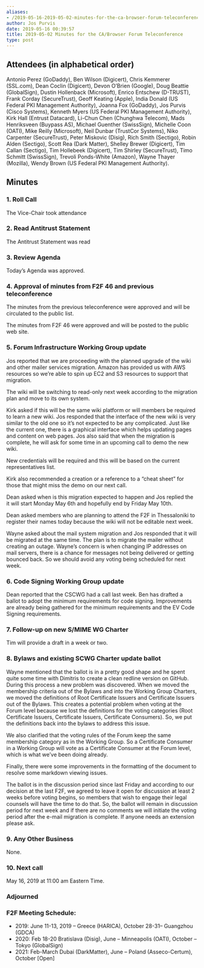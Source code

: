 ```yaml
---
aliases:
- /2019-05-16-2019-05-02-minutes-for-the-ca-browser-forum-teleconference/
author: Jos Purvis
date: 2019-05-16 00:39:57
title: 2019-05-02 Minutes for the CA/Browser Forum Teleconference
type: post
---
```


## Attendees (in alphabetical order) 

Antonio Perez (GoDaddy), Ben Wilson (Digicert), Chris Kemmerer (SSL.com), Dean Coclin (Digicert), Devon O’Brien (Google), Doug Beattie (GlobalSign), Dustin Hollenback (Microsoft), Enrico Entschew (D-TRUST), Frank Corday (SecureTrust), Geoff Keating (Apple), India Donald (US Federal PKI Management Authority), Joanna Fox (GoDaddy), Jos Purvis (Cisco Systems), Kenneth Myers (US Federal PKI Management Authority), Kirk Hall (Entrust Datacard), Li-Chun Chen (Chunghwa Telecom), Mads Henriksveen (Buypass AS), Michael Guenther (SwissSign), Michelle Coon (OATI), Mike Reilly (Microsoft), Neil Dunbar (TrustCor Systems), Niko Carpenter (SecureTrust), Peter Miskovic (Disig), Rich Smith (Sectigo), Robin Alden (Sectigo), Scott Rea (Dark Matter), Shelley Brewer (Digicert), Tim Callan (Sectigo), Tim Hollebeek (Digicert), Tim Shirley (SecureTrust), Timo Schmitt (SwissSign), Trevoli Ponds-White (Amazon), Wayne Thayer (Mozilla), Wendy Brown (US Federal PKI Management Authority).

## Minutes



### 1. Roll Call



The Vice-Chair took attendance

### 2. Read Antitrust Statement



The Antitrust Statement was read

### 3. Review Agenda



Today’s Agenda was approved.

### 4. Approval of minutes from F2F 46 and previous teleconference 

The minutes from the previous teleconference were approved and will be circulated to the public list.

The minutes from F2F 46 were approved and will be posted to the public web site.

### 5. Forum Infrastructure Working Group update 

Jos reported that we are proceeding with the planned upgrade of the wiki and other mailer services migration. Amazon has provided us with AWS resources so we’re able to spin up EC2 and S3 resources to support that migration.

The wiki will be switching to read-only next week according to the migration plan and move to its own system.

Kirk asked if this will be the same wiki platform or will members be required to learn a new wiki. Jos responded that the interface of the new wiki is very similar to the old one so it’s not expected to be any complicated. Just like the current one, there is a graphical interface which helps updating pages and content on web pages. Jos also said that when the migration is complete, he will ask for some time in an upcoming call to demo the new wiki.

New credentials will be required and this will be based on the current representatives list.

Kirk also recommended a creation or a reference to a “cheat sheet” for those that might miss the demo on our next call.

Dean asked when is this migration expected to happen and Jos replied the it will start Monday May 6th and hopefully end by Friday May 10th.

Dean asked members who are planning to attend the F2F in Thessaloniki to register their names today because the wiki will not be editable next week.

Wayne asked about the mail system migration and Jos responded that it will be migrated at the same time. The plan is to migrate the mailer without creating an outage. Wayne’s concern is when changing IP addresses on mail servers, there is a chance for messages not being delivered or getting bounced back. So we should avoid any voting being scheduled for next week.

### 6. Code Signing Working Group update 

Dean reported that the CSCWG had a call last week. Ben has drafted a ballot to adopt the minimum requirements for code signing. Improvements are already being gathered for the minimum requirements and the EV Code Signing requirements.

### 7. Follow-up on new S/MIME WG Charter 

Tim will provide a draft in a week or two.

### 8. Bylaws and existing SCWG Charter update ballot 

Wayne mentioned that the ballot is in a pretty good shape and he spent quite some time with Dimitris to create a clean redline version on GitHub. During this process a new problem was discovered. When we moved the membership criteria out of the Bylaws and into the Working Group Charters, we moved the definitions of Root Certificate Issuers and Certificate Issuers out of the Bylaws. This creates a potential problem when voting at the Forum level because we lost the definitions for the voting categories (Root Certificate Issuers, Certificate Issuers, Certificate Consumers). So, we put the definitions back into the bylaws to address this issue.

We also clarified that the voting rules of the Forum keep the same membership category as in the Working Group. So a Certificate Consumer in a Working Group will vote as a Certificate Consumer at the Forum level, which is what we’ve been doing already.

Finally, there were some improvements in the formatting of the document to resolve some markdown viewing issues.

The ballot is in the discussion period since last Friday and according to our decision at the last F2F, we agreed to leave it open for discussion at least 2 weeks before voting begins, so members that wish to engage their legal counsels will have the time to do that. So, the ballot will remain in discussion period for next week and if there are no comments we will initiate the voting period after the e-mail migration is complete. If anyone needs an extension please ask.

### 9. Any Other Business 

None.

### 10. Next call



May 16, 2019 at 11:00 am Eastern Time.

### Adjourned 

### F2F Meeting Schedule:  

- 2019: June 11-13, 2019 – Greece (HARICA), October 28-31– Guangzhou (GDCA)
- 2020: Feb 18-20 Bratislava (Disig), June – Minneapolis (OATI), October – Tokyo (GlobalSign)
- 2021: Feb-March Dubai (DarkMatter), June – Poland (Asseco-Certum), October \[Open\]